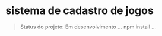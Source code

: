<h1>sistema de cadastro de jogos</h1>

>Status do projeto: Em desenvolvimento
>...
>npm install 
>...
